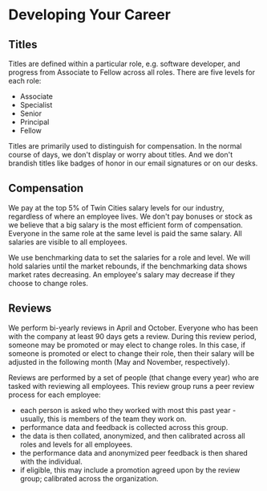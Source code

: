 Developing Your Career
======================

Titles
------

Titles are defined within a particular role, e.g. software developer, and progress from Associate to Fellow
across all roles. There are five levels for each role:

 * Associate
 * Specialist
 * Senior
 * Principal
 * Fellow

Titles are primarily used to distinguish for compensation. In the normal course of days, we don't display or worry
about titles. And we don't brandish titles like badges of honor in our email signatures or on our desks. 


Compensation
------------

We pay at the top 5% of Twin Cities salary levels for our industry, regardless of where an employee lives. We don't pay
bonuses or stock as we believe that a big salary is the most efficient form of compensation. Everyone in the same role
at the same level is paid the same salary. All salaries are visible to all employees.

We use benchmarking data to set the salaries for a role and level. We will hold salaries until the market rebounds,
if the benchmarking data shows market rates decreasing. An employee's salary may decrease if they choose to change
roles.


Reviews
-------

We perform bi-yearly reviews in April and October. Everyone who has been with the company at least 90 days gets a 
review. During this review period, someone may be promoted or may elect 
to change roles. In this case, if someone is promoted or elect to change their role, then their salary will be
adjusted in the following month (May and November, respectively).

Reviews are performed by a set of people (that change every year) who are tasked with reviewing all employees. This
review group runs a peer review process for each employee:
* each person is asked who they worked with most this past year - usually, this is members of the team they work on.
* performance data and feedback is collected across this group.
* the data is then collated, anonymized, and then calibrated across all roles and levels for all employees.
* the performance data and anonymized peer feedback is then shared with the individual.
* if eligible, this may include a promotion agreed upon by the review group; calibrated across the organization.
